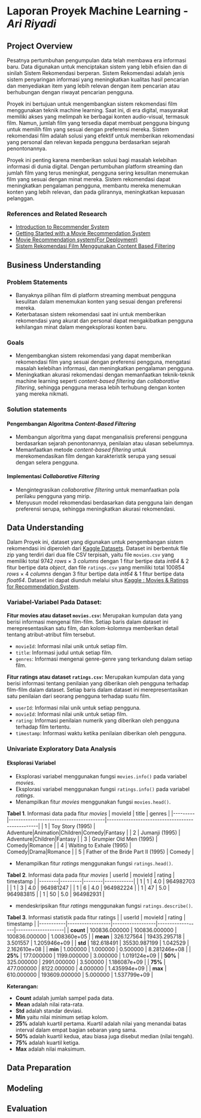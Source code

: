 # Laporan Proyek Machine Learning - _Ari Riyadi_

## Project Overview

Pesatnya pertumbuhan pengumpulan data telah membawa era informasi baru. Data digunakan untuk menciptakan sistem yang lebih efisien dan di sinilah Sistem Rekomendasi berperan. Sistem Rekomendasi adalah jenis sistem penyaringan informasi yang meningkatkan kualitas hasil pencarian dan menyediakan item yang lebih relevan dengan item pencarian atau berhubungan dengan riwayat pencarian pengguna.

Proyek ini bertujuan untuk mengembangkan sistem rekomendasi film menggunakan teknik machine learning. Saat ini, di era digital, masyarakat memiliki akses yang melimpah ke berbagai konten audio-visual, termasuk film. Namun, jumlah film yang tersedia dapat membuat pengguna bingung untuk memilih film yang sesuai dengan preferensi mereka. Sistem rekomendasi film adalah solusi yang efektif untuk memberikan rekomendasi yang personal dan relevan kepada pengguna berdasarkan sejarah penontonannya.

Proyek ini penting karena memberikan solusi bagi masalah kelebihan informasi di dunia digital. Dengan pertumbuhan platform streaming dan jumlah film yang terus meningkat, pengguna sering kesulitan menemukan film yang sesuai dengan minat mereka. Sistem rekomendasi dapat meningkatkan pengalaman pengguna, membantu mereka menemukan konten yang lebih relevan, dan pada gilirannya, meningkatkan kepuasan pelanggan.

### References and Related Research

- [Introduction to Recommender System](https://hackernoon.com/introduction-to-recommender-system-part-1-collaborative-filtering-singular-value-decomposition-44c9659c5e75)
- [Getting Started with a Movie Recommendation System](https://www.kaggle.com/code/ibtesama/getting-started-with-a-movie-recommendation-system)
- [Movie Recommendation system(For Deployment)](https://www.kaggle.com/code/terminate9298/movie-recommendation-system-for-deployment)
- [Sistem Rekomendasi Film Menggunakan Content Based Filtering](https://j-ptiik.ub.ac.id/index.php/j-ptiik/article/download/9163/4159/)

## Business Understanding

### Problem Statements
- Banyaknya pilihan film di platform streaming membuat pengguna kesulitan dalam menemukan konten yang sesuai dengan preferensi mereka.
- Keterbatasan sistem rekomendasi saat ini untuk memberikan rekomendasi yang akurat dan personal dapat mengakibatkan pengguna kehilangan minat dalam mengeksplorasi konten baru.

### Goals
- Mengembangkan sistem rekomendasi yang dapat memberikan rekomendasi film yang sesuai dengan preferensi pengguna, mengatasi masalah kelebihan informasi, dan meningkatkan pengalaman pengguna.
- Meningkatkan akurasi rekomendasi dengan memanfaatkan teknik-teknik machine learning seperti _content-based filtering_ dan _collaborative filtering_, sehingga pengguna merasa lebih terhubung dengan konten yang mereka nikmati.

### Solution statements
#### Pengembangan Algoritma _Content-Based Filtering_
- Membangun algoritma yang dapat menganalisis preferensi pengguna berdasarkan sejarah penontonannya, penilaian atau ulasan sebelumnya.
- Memanfaatkan metode _content-based filtering_ untuk merekomendasikan film dengan karakteristik serupa yang sesuai dengan selera pengguna.
#### Implementasi _Collaborative Filtering_
- Mengintegrasikan _collaborative filtering_ untuk memanfaatkan pola perilaku pengguna yang mirip.
- Menyusun model rekomendasi berdasarkan data pengguna lain dengan preferensi serupa, sehingga meningkatkan akurasi rekomendasi.

## Data Understanding
Dalam Proyek ini, dataset yang digunakan untuk pengembangan sistem rekomendasi ini diperoleh dari [Kaggle Datasets](https://www.kaggle.com/datasets). Dataset ini berbentuk file zip yang terdiri dari dua file CSV terpisah, yaitu file `movies.csv` yang memiliki total 9742 _rows_ × 3 _columns_ dengan 1 fitur bertipe data _int64_ & 2 fitur bertipe data _object_, dan file `ratings.csv` yang memiliki total 100854 _rows_ × 4 _columns_ dengan 3 fitur bertipe data _int64_ & 1 fitur bertipe data _float64_.
Dataset ini dapat diunduh melalui situs [Kaggle : Movies & Ratings for Recommendation System](https://www.kaggle.com/datasets/nicoletacilibiu/movies-and-ratings-for-recommendation-system).

### Variabel-Variabel Pada Dataset:
**Fitur movies atau dataset `movies.csv`:** Merupakan kumpulan data yang berisi informasi mengenai film-film. Setiap baris dalam dataset ini merepresentasikan satu film, dan kolom-kolomnya memberikan detail tentang atribut-atribut film tersebut.

- `movieId`: Informasi nilai unik untuk setiap film.
- `title`: Informasi judul untuk setiap film.
- `genres`: Informasi mengenai genre-genre yang terkandung dalam setiap film.

**Fitur ratings atau dataset `ratings.csv`:** Merupakan kumpulan data yang berisi informasi tentang penilaian yang diberikan oleh pengguna terhadap film-film dalam dataset. Setiap baris dalam dataset ini merepresentasikan satu penilaian dari seorang pengguna terhadap suatu film.

- `userId`: Informasi nilai unik untuk setiap pengguna.
- `movieId`: Informasi nilai unik untuk setiap film.
- `rating`: Informasi penilaian numerik yang diberikan oleh pengguna terhadap film tertentu. 
- `timestamp`: Informasi waktu ketika penilaian diberikan oleh pengguna.

### Univariate Exploratory Data Analysis
#### Eksplorasi Variabel
- Eksplorasi variabel menggunakan fungsi `movies.info()` pada variabel _movies_.
- Eksplorasi variabel menggunakan fungsi `ratings.info()` pada variabel _ratings_.
- Menampilkan fitur _movies_ menggunakan fungsi `movies.head()`.

**Tabel 1**. Informasi data pada fitur _movies_
| movieId | title                                  | genres                                          |
|---------|----------------------------------------|-------------------------------------------------|
| 1       | Toy Story (1995)                       | Adventure|Animation|Children|Comedy|Fantasy     |
| 2       | Jumanji (1995)                         | Adventure|Children|Fantasy                      |
| 3       | Grumpier Old Men (1995)                | Comedy|Romance                                  |
| 4       | Waiting to Exhale (1995)               | Comedy|Drama|Romance                            |
| 5       | Father of the Bride Part II (1995)     | Comedy                                          |

- Menampilkan fitur _ratings_ menggunakan fungsi `ratings.head()`.

**Tabel 2**. Informasi data pada fitur _movies_
| userId | movieId | rating | timestamp  |
|--------|---------|--------|------------|
| 1      | 1       | 4.0    | 964982703  |
| 1      | 3       | 4.0    | 964981247  |
| 1      | 6       | 4.0    | 964982224  |
| 1      | 47      | 5.0    | 964983815  |
| 1      | 50      | 5.0    | 964982931  |

- mendeskripsikan fitur _ratings_ menggunakan fungsi `ratings.describe()`.

**Tabel 3**. Informasi statistik pada fitur ratings
|           | userId           | movieId          | rating           | timestamp          |
|-----------|------------------|------------------|------------------|--------------------|
| **count** | 100836.000000    | 100836.000000    | 100836.000000    | 1.008360e+05       |
| **mean**  | 326.127564       | 19435.295718     | 3.501557         | 1.205946e+09       |
| **std**   | 182.618491       | 35530.987199     | 1.042529         | 2.162610e+08       |
| **min**   | 1.000000         | 1.000000         | 0.500000         | 8.281246e+08       |
| **25%**   | 177.000000       | 1199.000000      | 3.000000         | 1.019124e+09       |
| **50%**   | 325.000000       | 2991.000000      | 3.500000         | 1.186087e+09       |
| **75%**   | 477.000000       | 8122.000000      | 4.000000         | 1.435994e+09       |
| **max**   | 610.000000       | 193609.000000    | 5.000000         | 1.537799e+09       |

**Keterangan:**

- **Count** adalah jumlah sampel pada data.
- **Mean** adalah nilai rata-rata.
- **Std** adalah standar deviasi.
- **Min** yaitu nilai minimum setiap kolom. 
- **25%** adalah kuartil pertama. Kuartil adalah nilai yang menandai batas interval dalam empat bagian sebaran yang sama. 
- **50%** adalah kuartil kedua, atau biasa juga disebut median (nilai tengah).
- **75%** adalah kuartil ketiga.
- **Max** adalah nilai maksimum.



## Data Preparation


## Modeling


## Evaluation

